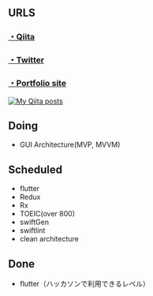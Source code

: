 ## URLS

### [・Qiita](https://qiita.com/miyakooti)


### [・Twitter](https://twitter.com/niimaru09)

### [・Portfolio site](https://miyakooti.github.io/kousuke_portofolio/)

[![My Qiita posts](https://qiita-badge.apiapi.app/s/miyakooti/posts.svg)](http://qiita.com/miyakooti)

## Doing

- GUI Architecture(MVP, MVVM)


## Scheduled

- flutter
- Redux
- Rx
- TOEIC(over 800)
- swiftGen
- swiftlint
- clean architecture

## Done
- flutter（ハッカソンで利用できるレベル）
